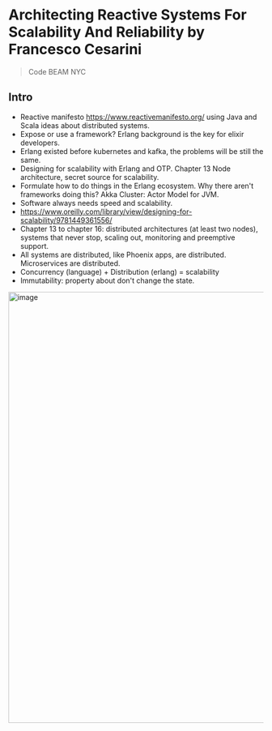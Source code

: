# Architecting Reactive Systems For Scalability And Reliability by Francesco Cesarini

> Code BEAM NYC

## Intro
- Reactive manifesto https://www.reactivemanifesto.org/ using Java and Scala ideas about distributed systems.
- Expose or use a framework? Erlang background is the key for elixir developers.
- Erlang existed before kubernetes and kafka, the problems will be still the same.
- Designing for scalability with Erlang and OTP. Chapter 13 Node architecture, secret source for scalability.
- Formulate how to do things in the Erlang ecosystem. Why there aren't frameworks doing this? Akka Cluster: Actor Model for JVM.
- Software always needs speed and scalability.
- https://www.oreilly.com/library/view/designing-for-scalability/9781449361556/ 
- Chapter 13 to chapter 16: distributed architectures (at least two nodes), systems that never stop, scaling out, monitoring and preemptive support.
- All systems are distributed, like Phoenix apps, are distributed. Microservices are distributed.
- Concurrency (language) + Distribution (erlang) = scalability
- Immutability: property about don't change the state.


<img width="851" alt="image" src="https://github.com/user-attachments/assets/b1e6e552-4eb1-4dad-b893-00b20bbcb54b">
